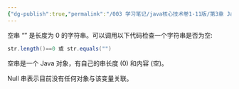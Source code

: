 ```yaml
---
{"dg-publish":true,"permalink":"/003 学习笔记/java核心技术卷1-11版/第3章 Java的基本程序设计结构/3.6 字符串/3.6.5 空串和Null串/","dgPassFrontmatter":true,"created":"2024-04-15T15:58:02.086+08:00","updated":"2024-06-01T10:43:46.367+08:00"}
---
```


空串 “” 是长度为 0 的字符串。可以调用以下代码检查一个字符串是否为空:

```java
str.length()==0 或 str.equals("")
```

空串是一个 Java 对象，有自己的串长度 (0) 和内容 (空)。

Null 串表示目前没有任何对象与该变量关联。
